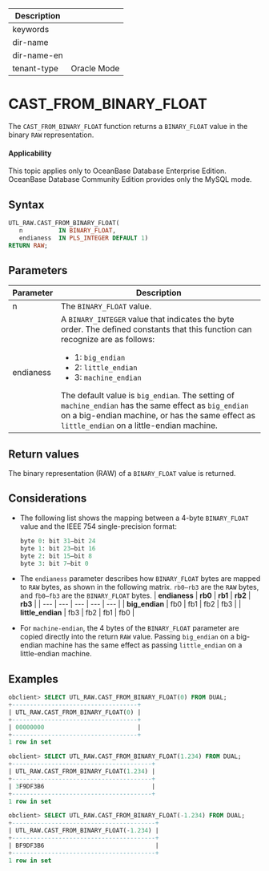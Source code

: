 | Description   |                 |
|---------------|-----------------|
| keywords      |                 |
| dir-name      |                 |
| dir-name-en   |                 |
| tenant-type   | Oracle Mode     |

# CAST_FROM_BINARY_FLOAT

The `CAST_FROM_BINARY_FLOAT` function returns a `BINARY_FLOAT` value in the binary `RAW` representation.

  <main id="notice" >
    <h4>Applicability</h4>
    <p>This topic applies only to OceanBase Database Enterprise Edition. OceanBase Database Community Edition provides only the MySQL mode. </p>
  </main>

## Syntax

```sql
UTL_RAW.CAST_FROM_BINARY_FLOAT(
   n          IN BINARY_FLOAT,
   endianess  IN PLS_INTEGER DEFAULT 1)
RETURN RAW;
```

## Parameters
| **Parameter** | **Description** |
| --- | --- |
| n | The `BINARY_FLOAT` value.  |
| endianess | A `BINARY_INTEGER` value that indicates the byte order. The defined constants that this function can recognize are as follows:<ul><li> 1: `big_endian` </li> <li>  2: `little_endian` </li> <li> 3: `machine_endian` </li></ul> The default value is `big_endian`. The setting of `machine_endian` has the same effect as `big_endian` on a big-endian machine, or has the same effect as `little_endian` on a little-endian machine.  |

## Return values

The binary representation (RAW) of a `BINARY_FLOAT` value is returned.

## Considerations

- The following list shows the mapping between a 4-byte `BINARY_FLOAT` value and the IEEE 754 single-precision format:

   ```sql
   byte 0: bit 31–bit 24
   byte 1: bit 23–bit 16
   byte 2: bit 15–bit 8
   byte 3: bit 7–bit 0
   ```

- The `endianess` parameter describes how `BINARY_FLOAT` bytes are mapped to `RAW` bytes, as shown in the following matrix. `rb0–rb3` are the `RAW` bytes, and `fb0–fb3` are the `BINARY_FLOAT` bytes.
   | **endianess** | **rb0** | **rb1** | **rb2** | **rb3** |
   | --- | --- | --- | --- | --- |
   | **big_endian** | fb0 | fb1 | fb2 | fb3 |
   | **little_endian** | fb3 | fb2 | fb1 | fb0 |

- For `machine-endian`, the 4 bytes of the `BINARY_FLOAT` parameter are copied directly into the return `RAW` value. Passing `big_endian` on a big-endian machine has the same effect as passing `little_endian` on a little-endian machine.

## Examples

```sql
obclient> SELECT UTL_RAW.CAST_FROM_BINARY_FLOAT(0) FROM DUAL;
+-----------------------------------+
| UTL_RAW.CAST_FROM_BINARY_FLOAT(0) |
+-----------------------------------+
| 00000000                          |
+-----------------------------------+
1 row in set

obclient> SELECT UTL_RAW.CAST_FROM_BINARY_FLOAT(1.234) FROM DUAL;
+---------------------------------------+
| UTL_RAW.CAST_FROM_BINARY_FLOAT(1.234) |
+---------------------------------------+
| 3F9DF3B6                              |
+---------------------------------------+
1 row in set

obclient> SELECT UTL_RAW.CAST_FROM_BINARY_FLOAT(-1.234) FROM DUAL;
+----------------------------------------+
| UTL_RAW.CAST_FROM_BINARY_FLOAT(-1.234) |
+----------------------------------------+
| BF9DF3B6                               |
+----------------------------------------+
1 row in set
```
